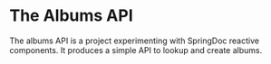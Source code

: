# The Albums API

The albums API is a project experimenting with SpringDoc reactive components. It produces a simple API to lookup and create albums.
